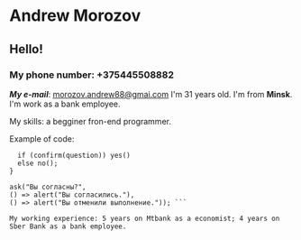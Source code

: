 # Andrew Morozov

## Hello!

### My phone number: +375445508882
***My e-mail***: morozov.andrew88@gmai.com
I'm 31 years old. I'm from **Minsk**.
I'm work as a bank employee. 


My skills: a begginer fron-end programmer.

Example of code:
``` let ask = (question, yes, no) => {
  if (confirm(question)) yes()
  else no(); 
} 

ask("Вы согласны?",
() => alert("Вы согласились."),
() => alert("Вы отменили выполнение.")); ```

My working experience: 5 years on Mtbank as a economist; 4 years on Sber Bank as a bank employee.

